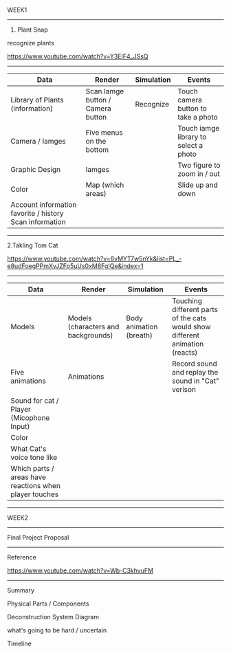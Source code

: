 WEEK1

***

1. Plant Snap

recognize plants

https://www.youtube.com/watch?v=Y3EIF4_JSsQ


***

| __Data__                            | __Render__ | __Simulation__ | __Events__ |
|-------------------------------------|------------|----------------|------------|
| Library of Plants (information)     | Scan Iamge button / Camera button | Recognize | Touch camera button to take a photo |
| Camera / Iamges                     | Five menus on the bottom          |  | Touch iamge library to select a photo |
| Graphic Design                      | Iamges                            |  | Two figure to zoom in / out |
| Color                               | Map (which areas)                 |  | Slide up and down |
| Account information favorite / history Scan information |

***



2.Takling Tom Cat

https://www.youtube.com/watch?v=6vMYT7w5nYk&list=PL_-e8udFoegPPmXvJZFp5uUs0xM8FgIQe&index=1



***

| __Data__                            | __Render__ | __Simulation__ | __Events__ |
|-------------------------------------|------------|----------------|------------|
| Models                              | Models (characters and backgrounds) | Body animation (breath)  | Touching different parts of the cats would show different animation (reacts) |
| Five animations                     | Animations          |  | Record sound and replay the sound in "Cat" verison |
| Sound for cat / Player (Micophone Input)  |                      |  
| Color                               |                                   |  
| What Cat's voice tone like          |
| Which parts / areas have reactions when player touches |

***

WEEK2

***

Final Project Proposal

***

Reference 

https://www.youtube.com/watch?v=Wb-C3khvuFM

***

Summary

Physical Parts / Components

Deconstruction System Diagram

what's going to be hard / uncertain

Timeline


